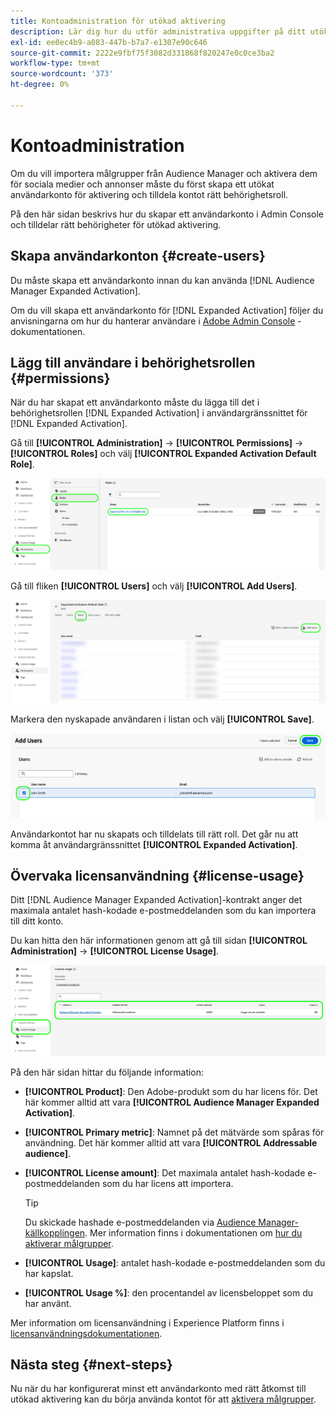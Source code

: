 ```yaml
---
title: Kontoadministration för utökad aktivering
description: Lär dig hur du utför administrativa uppgifter på ditt utökade aktiveringskonto, som att övervaka licensanvändningen och tilldela rätt behörigheter.
exl-id: ee0ec4b9-a083-447b-b7a7-e1307e90c646
source-git-commit: 2222e9fbf75f3082d331868f820247e0c0ce3ba2
workflow-type: tm+mt
source-wordcount: '373'
ht-degree: 0%

---
```


# Kontoadministration

Om du vill importera målgrupper från Audience Manager och aktivera dem för sociala medier och annonser måste du först skapa ett utökat användarkonto för aktivering och tilldela kontot rätt behörighetsroll.

På den här sidan beskrivs hur du skapar ett användarkonto i Admin Console och tilldelar rätt behörigheter för utökad aktivering.

## Skapa användarkonton {#create-users}

Du måste skapa ett användarkonto innan du kan använda [!DNL Audience Manager Expanded Activation].

Om du vill skapa ett användarkonto för [!DNL Expanded Activation] följer du anvisningarna om hur du hanterar användare i [Adobe Admin Console](https://helpx.adobe.com/se/enterprise/using/manage-users-individually.html) -dokumentationen.

## Lägg till användare i behörighetsrollen {#permissions}

När du har skapat ett användarkonto måste du lägga till det i behörighetsrollen [!DNL Expanded Activation] i användargränssnittet för [!DNL Expanded Activation].

Gå till **[!UICONTROL Administration]** -> **[!UICONTROL Permissions]** -> **[!UICONTROL Roles]** och välj **[!UICONTROL Expanded Activation Default Role]**.

![Bilden på användargränssnittet för utökad aktivering visar sidan Roller.](assets/expanded-activation-role.png)

Gå till fliken **[!UICONTROL Users]** och välj **[!UICONTROL Add Users]**.

![Bilden på användargränssnittet för utökad aktivering visar sidan Användare.](assets/add-users.png)

Markera den nyskapade användaren i listan och välj **[!UICONTROL Save]**.

![Bilden på användargränssnittet för utökad aktivering visar sidan Lägg till användare.](assets/add-user.png)

Användarkontot har nu skapats och tilldelats till rätt roll. Det går nu att komma åt användargränssnittet **[!UICONTROL Expanded Activation]**.

## Övervaka licensanvändning {#license-usage}

Ditt [!DNL Audience Manager Expanded Activation]-kontrakt anger det maximala antalet hash-kodade e-postmeddelanden som du kan importera till ditt konto.

Du kan hitta den här informationen genom att gå till sidan **[!UICONTROL Administration]** -> **[!UICONTROL License Usage]**.

![En utökad bild av användargränssnittet för aktivering som visar licensanvändningsskärmen.](assets/license-usage.png)

På den här sidan hittar du följande information:

* **[!UICONTROL Product]**: Den Adobe-produkt som du har licens för. Det här kommer alltid att vara **[!UICONTROL Audience Manager Expanded Activation]**.
* **[!UICONTROL Primary metric]**: Namnet på det mätvärde som spåras för användning. Det här kommer alltid att vara **[!UICONTROL Addressable audience]**.
* **[!UICONTROL License amount]**: Det maximala antalet hash-kodade e-postmeddelanden som du har licens att importera.

  >[!TIP]
  >
  >Du skickade hashade e-postmeddelanden via [Audience Manager-källkopplingen](../sources/connectors/adobe-applications/audience-manager.md). Mer information finns i dokumentationen om [hur du aktiverar målgrupper](activate-audiences.md).

* **[!UICONTROL Usage]**: antalet hash-kodade e-postmeddelanden som du har kapslat.
* **[!UICONTROL Usage %]**: den procentandel av licensbeloppet som du har använt.

Mer information om licensanvändning i Experience Platform finns i [licensanvändningsdokumentationen](../dashboards/guides/license-usage.md).

## Nästa steg {#next-steps}

Nu när du har konfigurerat minst ett användarkonto med rätt åtkomst till utökad aktivering kan du börja använda kontot för att [aktivera målgrupper](activate-audiences.md).
